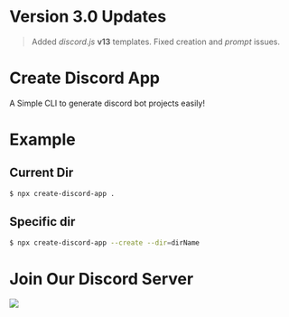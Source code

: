# Version 3.0 Updates
> Added *discord.js* **v13** templates.
> Fixed creation and *prompt* issues.

# Create Discord App
A Simple CLI to generate discord bot projects easily!

# Example
## Current Dir
```sh
$ npx create-discord-app .
```

## Specific dir
```sh
$ npx create-discord-app --create --dir=dirName
```

# Join Our Discord Server
[![](https://i.imgur.com/f6hNUfc.png)](https://discord.gg/2SUybzb)

